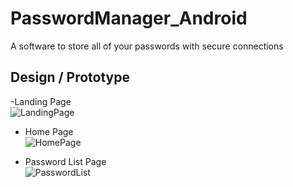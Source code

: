 # PasswordManager_Android
A software to store all of your passwords with secure connections

## Design / Prototype
 -Landing Page <br/>
 ![LandingPage](https://user-images.githubusercontent.com/91639870/181131393-30bec86d-4f10-43a4-8ed1-fd1d371131ff.jpg)

 - Home Page<br/>
 ![HomePage](https://user-images.githubusercontent.com/91639870/181131881-a87d92f6-8b28-431e-903e-3d3081eeac5e.png)

  - Password List Page<br/>
  ![PasswordList](https://user-images.githubusercontent.com/91639870/181131647-a2310176-4b90-4e4d-bef8-a2540baa0798.png)


